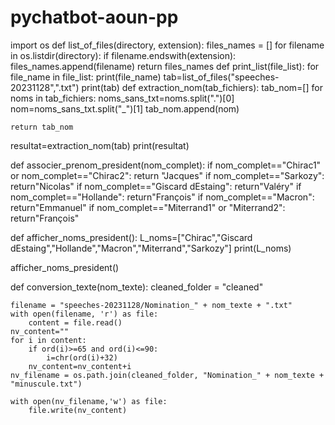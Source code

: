 # pychatbot-aoun-pp
import os
def list_of_files(directory, extension):
    files_names = []
    for filename in os.listdir(directory):
        if filename.endswith(extension):
            files_names.append(filename)
    return files_names
def print_list(file_list):
    for file_name in file_list:
        print(file_name)
tab=list_of_files("speeches-20231128",".txt")
print(tab)
def extraction_nom(tab_fichiers):
    tab_nom=[]
    for noms in tab_fichiers:
        noms_sans_txt=noms.split(".")[0]
        nom=noms_sans_txt.split("_")[1]
        tab_nom.append(nom)

    return tab_nom
resultat=extraction_nom(tab)
print(resultat)

def associer_prenom_president(nom_complet):
    if nom_complet=="Chirac1" or nom_complet=="Chirac2":
        return "Jacques"
    if nom_complet=="Sarkozy":
        return"Nicolas"
    if nom_complet=="Giscard dEstaing":
        return"Valéry"
    if nom_complet=="Hollande":
        return"François"
    if nom_complet=="Macron":
        return"Emmanuel"
    if nom_complet=="Miterrand1" or "Miterrand2":
        return"François"


def afficher_noms_president():
    L_noms=["Chirac","Giscard dEstaing","Hollande","Macron","Miterrand","Sarkozy"]
    print(L_noms)

afficher_noms_president()

def conversion_texte(nom_texte):
    cleaned_folder = "cleaned"

    filename = "speeches-20231128/Nomination_" + nom_texte + ".txt"
    with open(filename, 'r') as file:
        content = file.read()
    nv_content=""
    for i in content:
        if ord(i)>=65 and ord(i)<=90:
            i=chr(ord(i)+32)
        nv_content=nv_content+i
    nv_filename = os.path.join(cleaned_folder, "Nomination_" + nom_texte + "minuscule.txt")

    with open(nv_filename,'w') as file:
        file.write(nv_content)

